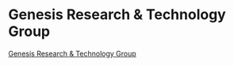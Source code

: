 # Genesis Research & Technology Group  

[Genesis Research & Technology Group](http://watertoken.io/#about)

